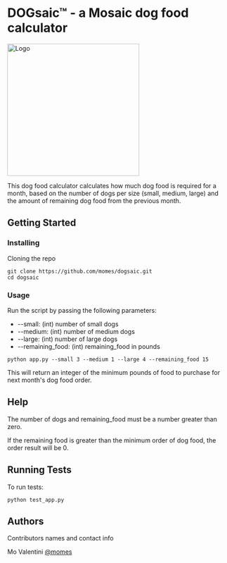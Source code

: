 # DOGsaic™ - a Mosaic dog food calculator
<img src="https://dorian-album-covers.s3.amazonaws.com/IMG_0106.jpg" alt="Logo" width="300" >


This dog food calculator calculates how much dog food is required for a month, based on the number of dogs per size (small, medium, large) and the amount of remaining dog food from the previous month.

## Getting Started


### Installing

Cloning the repo
```
git clone https://github.com/momes/dogsaic.git
cd dogsaic
```

### Usage

Run the script by passing the following parameters:

* --small: (int) number of small dogs
* --medium: (int) number of medium dogs
* --large: (int) number of large dogs
* --remaining_food: (int) remaining_food in pounds
```
python app.py --small 3 --medium 1 --large 4 --remaining_food 15
```

This will return an integer of the minimum pounds of food to purchase for next month's dog food order.

## Help

The number of dogs and remaining_food must be a number greater than zero. 

If the remaining food is greater than the minimum order of dog food, the order result will be 0.

## Running Tests

To run tests:

```
python test_app.py
```
## Authors

Contributors names and contact info

Mo Valentini
[@momes](https://github.com/momes)

